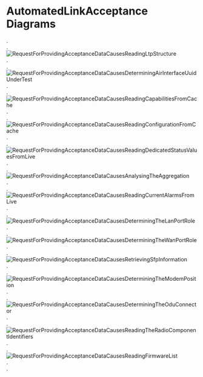 # AutomatedLinkAcceptance Diagrams
.  
.  
![RequestForProvidingAcceptanceDataCausesReadingLtpStructure](./100_ReadingLtpStructure.png)  
.  
.  
![RequestForProvidingAcceptanceDataCausesDeterminingAirInterfaceUuidUnderTest](./101_DeterminingAirInterfaceUnderTest.png)  
.  
.  
![RequestForProvidingAcceptanceDataCausesReadingCapabilitiesFromCache](./102_ReadingCapabilitiesFromCache.png)  
.  
.  
![RequestForProvidingAcceptanceDataCausesReadingConfigurationFromCache](./103_ReadingConfigFromCache.png)  
.  
.  
![RequestForProvidingAcceptanceDataCausesReadingDedicatedStatusValuesFromLive](./104_ReadingDedicatedStatusFromLive.png)  
.  
.  
![RequestForProvidingAcceptanceDataCausesAnalysingTheAggregation](./115_AnalysingAggregation.png)  
.  
.  
![RequestForProvidingAcceptanceDataCausesReadingCurrentAlarmsFromLive](./120_ReadingCurrentAlarmsFromLive.png)  
.  
.  
![RequestForProvidingAcceptanceDataCausesDeterminingTheLanPortRole](./130_DeterminingLanPortRole.png)  
.  
.  
![RequestForProvidingAcceptanceDataCausesDeterminingTheWanPortRole](./131_DeterminingWanPortRole.png)  
.  
.  
![RequestForProvidingAcceptanceDataCausesRetrievingSfpInformation](./140_RetrievingSfpInformation.png)  
.  
.  
![RequestForProvidingAcceptanceDataCausesDeterminingTheModemPosition](./150_ModemPosition.png)  
.  
.  
![RequestForProvidingAcceptanceDataCausesDeterminingTheOduConnector](./151_OduConnector.png)  
.  
.  
![RequestForProvidingAcceptanceDataCausesReadingTheRadioComponentIdentifiers](./152_radioComponentIdentifiers.png)  
.  
.  
![RequestForProvidingAcceptanceDataCausesReadingFirmwareList](./155_ReadingFirmware.png)  
.  
.  